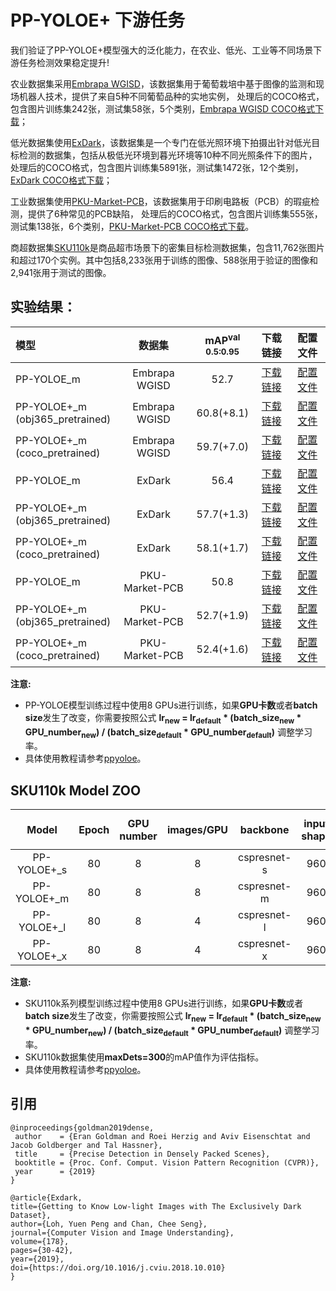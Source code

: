 # PP-YOLOE+ 下游任务

我们验证了PP-YOLOE+模型强大的泛化能力，在农业、低光、工业等不同场景下游任务检测效果稳定提升!

农业数据集采用[Embrapa WGISD](https://github.com/thsant/wgisd)，该数据集用于葡萄栽培中基于图像的监测和现场机器人技术，提供了来自5种不同葡萄品种的实地实例，
处理后的COCO格式，包含图片训练集242张，测试集58张，5个类别，[Embrapa WGISD COCO格式下载](https://bj.bcebos.com/v1/paddledet/data/wgisd.zip)；

低光数据集使用[ExDark](https://github.com/cs-chan/Exclusively-Dark-Image-Dataset/tree/master/Dataset)，该数据集是一个专门在低光照环境下拍摄出针对低光目标检测的数据集，包括从极低光环境到暮光环境等10种不同光照条件下的图片，
处理后的COCO格式，包含图片训练集5891张，测试集1472张，12个类别，[ExDark COCO格式下载](https://bj.bcebos.com/v1/paddledet/data/Exdark.zip)；

工业数据集使用[PKU-Market-PCB](https://robotics.pkusz.edu.cn/resources/dataset/)，该数据集用于印刷电路板（PCB）的瑕疵检测，提供了6种常见的PCB缺陷，
处理后的COCO格式，包含图片训练集555张，测试集138张，6个类别，[PKU-Market-PCB COCO格式下载](https://bj.bcebos.com/v1/paddledet/data/PCB_coco.zip)。

商超数据集[SKU110k](https://github.com/eg4000/SKU110K_CVPR19)是商品超市场景下的密集目标检测数据集，包含11,762张图片和超过170个实例。其中包括8,233张用于训练的图像、588张用于验证的图像和2,941张用于测试的图像。


## 实验结果：

|    模型  |       数据集     | mAP<sup>val<br>0.5:0.95 |  下载链接  | 配置文件 |
|:---------|:---------------:|:-----------------------:|:---------:| :-----: |
|PP-YOLOE_m|   Embrapa WGISD  |  52.7 | [下载链接](https://paddledet.bj.bcebos.com/models/ppyoloe_crn_m_80e_wgisd.pdparams) | [配置文件](./ppyoloe_crn_m_80e_wgisd.yml) |
|PP-YOLOE+_m<br>(obj365_pretrained)|   Embrapa WGISD  |  60.8(+8.1) | [下载链接](https://paddledet.bj.bcebos.com/models/ppyoloe_plus_crn_m_80e_obj365_pretrained_wgisd.pdparams) | [配置文件](./ppyoloe_plus_crn_m_80e_obj365_pretrained_wgisd.yml) |
|PP-YOLOE+_m<br>(coco_pretrained)|   Embrapa WGISD  |  59.7(+7.0) | [下载链接](https://paddledet.bj.bcebos.com/models/ppyoloe_plus_crn_m_80e_coco_pretrained_wgisd.pdparams) | [配置文件](./ppyoloe_plus_crn_m_80e_coco_pretrained_wgisd.yml) |
|PP-YOLOE_m|      ExDark      |  56.4 | [下载链接](https://paddledet.bj.bcebos.com/models/ppyoloe_crn_m_80e_exdark.pdparams) | [配置文件](./ppyoloe_crn_m_80e_exdark.yml) |
|PP-YOLOE+_m<br>(obj365_pretrained)|   ExDark  |  57.7(+1.3) | [下载链接](https://paddledet.bj.bcebos.com/models/ppyoloe_plus_crn_m_80e_obj365_pretrained_exdark.pdparams) | [配置文件](./ppyoloe_plus_crn_m_80e_obj365_pretrained_exdark.yml) |
|PP-YOLOE+_m<br>(coco_pretrained)|   ExDark  |  58.1(+1.7) | [下载链接](https://paddledet.bj.bcebos.com/models/ppyoloe_plus_crn_m_80e_coco_pretrained_exdark.pdparams) | [配置文件](./ppyoloe_plus_crn_m_80e_coco_pretrained_exdark.yml) |
|PP-YOLOE_m|      PKU-Market-PCB      |  50.8 | [下载链接](https://paddledet.bj.bcebos.com/models/ppyoloe_crn_m_80e_pcb.pdparams) | [配置文件](./ppyoloe_crn_m_80e_pcb.yml) |
|PP-YOLOE+_m<br>(obj365_pretrained)|   PKU-Market-PCB  |  52.7(+1.9) | [下载链接](https://paddledet.bj.bcebos.com/models/ppyoloe_plus_crn_m_80e_obj365_pretrained_pcb.pdparams) | [配置文件](./ppyoloe_plus_crn_m_80e_obj365_pretrained_pcb.yml) |
|PP-YOLOE+_m<br>(coco_pretrained)|   PKU-Market-PCB  |  52.4(+1.6) | [下载链接](https://paddledet.bj.bcebos.com/models/ppyoloe_plus_crn_m_80e_coco_pretrained_pcb.pdparams) | [配置文件](./ppyoloe_plus_crn_m_80e_coco_pretrained_pcb.yml) |

**注意:**
- PP-YOLOE模型训练过程中使用8 GPUs进行训练，如果**GPU卡数**或者**batch size**发生了改变，你需要按照公式 **lr<sub>new</sub> = lr<sub>default</sub> * (batch_size<sub>new</sub> * GPU_number<sub>new</sub>) / (batch_size<sub>default</sub> * GPU_number<sub>default</sub>)** 调整学习率。
- 具体使用教程请参考[ppyoloe](../ppyoloe#getting-start)。  


## SKU110k Model ZOO
|     Model      | Epoch | GPU number | images/GPU |  backbone  | input shape | Box AP<sup>val<br>0.5:0.95 (maxDets=300) | Box AP<sup>test<br>0.5:0.95 (maxDets=300) | download | config |
|:--------------:|:-----:|:-------:|:----------:|:----------:| :-------:|:-------------------------:|:---------------------------:|:---------:|:------:|
| PP-YOLOE+_s | 80 | 8 | 8 | cspresnet-s | 960 | 57.4 | 58.8 | [download](https://paddledet.bj.bcebos.com/models/ppyoloe_plus_crn_s_80e_sku110k.pdparams) | [config](./ppyoloe_plus_crn_s_80e_sku110k.yml) |
| PP-YOLOE+_m | 80 | 8 | 8 | cspresnet-m | 960 | 58.2 | 59.7 | [download](https://paddledet.bj.bcebos.com/models/ppyoloe_plus_crn_m_80e_sku110k.pdparams) | [config](./ppyoloe_plus_crn_m_80e_sku110k.yml) |
| PP-YOLOE+_l | 80 | 8 | 4 | cspresnet-l | 960 | 58.8 | 60.2 | [download](https://paddledet.bj.bcebos.com/models/ppyoloe_plus_crn_l_80e_sku110k.pdparams) | [config](./ppyoloe_plus_crn_l_80e_sku110k.yml) |
| PP-YOLOE+_x | 80 | 8 | 4 | cspresnet-x | 960 | 59.0 | 60.3 | [download](https://paddledet.bj.bcebos.com/models/ppyoloe_plus_crn_x_80e_sku110k.pdparams) | [config](./ppyoloe_plus_crn_x_80e_sku110k.yml) |


**注意:**
- SKU110k系列模型训练过程中使用8 GPUs进行训练，如果**GPU卡数**或者**batch size**发生了改变，你需要按照公式 **lr<sub>new</sub> = lr<sub>default</sub> * (batch_size<sub>new</sub> * GPU_number<sub>new</sub>) / (batch_size<sub>default</sub> * GPU_number<sub>default</sub>)** 调整学习率。
- SKU110k数据集使用**maxDets=300**的mAP值作为评估指标。
- 具体使用教程请参考[ppyoloe](../ppyoloe#getting-start)。


## 引用
```
@inproceedings{goldman2019dense,
 author    = {Eran Goldman and Roei Herzig and Aviv Eisenschtat and Jacob Goldberger and Tal Hassner},
 title     = {Precise Detection in Densely Packed Scenes},
 booktitle = {Proc. Conf. Comput. Vision Pattern Recognition (CVPR)},
 year      = {2019}
}

@article{Exdark,
title={Getting to Know Low-light Images with The Exclusively Dark Dataset},
author={Loh, Yuen Peng and Chan, Chee Seng},
journal={Computer Vision and Image Understanding},
volume={178},
pages={30-42},
year={2019},
doi={https://doi.org/10.1016/j.cviu.2018.10.010}
}
```

